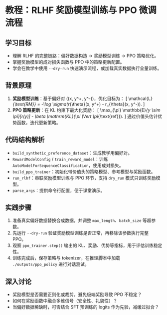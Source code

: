 # 教程：RLHF 奖励模型训练与 PPO 微调流程

## 学习目标
- 理解 RLHF 的完整链路：偏好数据构造 → 奖励模型训练 → PPO 策略优化。
- 掌握奖励模型的成对损失函数与 PPO 中的策略更新配置。
- 学会在教学中使用 `--dry-run` 快速演示流程，或加载真实数据执行全量训练。

## 背景原理
1. **奖励模型训练**：基于偏好对 \((x, y^+, y^-)\)，优化目标为：
   \[
   \mathcal{L}_{\text{RM}} = -\log \sigma(r_{\theta}(x, y^+) - r_{\theta}(x, y^-)).
   \]
2. **PPO 策略更新**：在 KL 约束下最大化奖励：
   \[
   \max_{\pi} \mathbb{E}_{y \sim \pi}[r(y)] - \beta \mathrm{KL}(\pi \Vert \pi_{\text{ref}}).
   \]
   通过价值头估计优势函数，迭代更新策略。

## 代码结构解析
- `build_synthetic_preference_dataset`：生成教学用偏好对。
- `RewardModelConfig` / `train_reward_model`：训练 `AutoModelForSequenceClassification`，使用成对损失。
- `build_ppo_trainer`：初始化带价值头的策略模型、参考模型与奖励函数。
- `run_rlhf`：串联奖励模型训练与 PPO 环节，支持 `dry_run` 模式只训练奖励模型。
- `parse_args`：提供命令行配置，便于课堂演示。

## 实践步骤
1. 准备真实偏好数据替换合成数据，并调整 `max_length`、`batch_size` 等超参数。
2. 先运行 `--dry-run` 验证奖励模型训练是否正常，再移除该参数执行完整 PPO。
3. 观察 `ppo_trainer.step()` 输出的 KL、奖励、优势等指标，用于评估训练稳定性。
4. 训练完成后，保存策略与 tokenizer，在推理脚本中加载 `./outputs/ppo_policy` 进行对话测试。

## 深入讨论
- 奖励模型是否需要正则化或裁剪，避免极端奖励导致 PPO 不稳定？
- 如何在奖励函数中融合多维信号（安全性、礼貌性）？
- 当偏好数据稀缺时，可否结合 SFT 预训练的 logits 作为先验，减缓过拟合？
